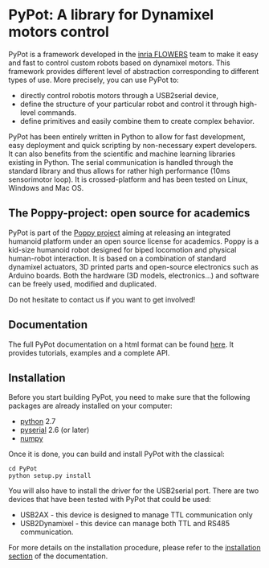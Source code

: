 # PyPot: A library for Dynamixel motors control #

PyPot is a framework developed in the [inria FLOWERS](https://flowers.inria.fr/) team to make it easy and fast to control custom robots based on dynamixel motors. This framework provides different level of abstraction corresponding to different types of use. More precisely, you can use PyPot to:

* directly control robotis motors through a USB2serial device,
* define the structure of your particular robot and control it through high-level commands.
* define primitives and easily combine them to create complex behavior.

PyPot has been entirely written in Python to allow for fast development, easy deployment and quick scripting by non-necessary expert developers. It can also benefits from the scientific and machine learning libraries existing in Python. The serial communication is handled through the standard library and thus allows for rather high performance (10ms sensorimotor loop). It is crossed-platform and has been tested on Linux, Windows and Mac OS.

## The Poppy-project: open source for academics ##

PyPot is part of the [Poppy project](http://flowers.inria.fr/poppy) aiming at releasing an integrated humanoid platform under an open source license for academics. Poppy is a kid-size humanoid robot designed for biped locomotion and physical human-robot interaction. It is based on a combination of standard dynamixel actuators, 3D printed parts and open-source electronics such as Arduino boards. Both the hardware (3D models, electronics...) and software can be freely used, modified and duplicated.

Do not hesitate to contact us if you want to get involved!

## Documentation ##

The full PyPot documentation on a html format can be found [here](http://pierrerouanet.bitbucket.org/pypot/). It provides tutorials, examples and a complete API.

## Installation ##

Before you start building PyPot, you need to make sure that the following packages are already installed on your computer:

* [python](http://www.python.org) 2.7
* [pyserial](http://pyserial.sourceforge.net) 2.6 (or later)
* [numpy](http://www.numpy.org) 

Once it is done, you can build and install PyPot with the classical:

    cd PyPot
    python setup.py install
 
You will also have to install the driver for the USB2serial port. There are two devices that have been tested with PyPot that could be used:

* USB2AX - this device is designed to manage TTL communication only
* USB2Dynamixel - this device can manage both TTL and RS485 communication.

For more details on the installation procedure, please refer to the [installation section](http://pierrerouanet.bitbucket.org/pypot/intro.html#installation) of the documentation.
